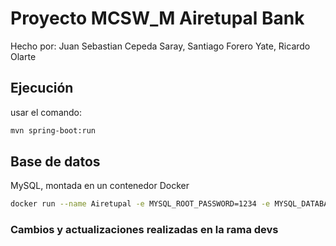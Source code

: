 # Proyecto MCSW_M Airetupal Bank
Hecho por: Juan Sebastian Cepeda Saray, Santiago Forero Yate, Ricardo Olarte
## Ejecución
usar el comando:

```bash 
mvn spring-boot:run
```

## Base de datos
MySQL, montada en un contenedor Docker

```bash
docker run --name Airetupal -e MYSQL_ROOT_PASSWORD=1234 -e MYSQL_DATABASE=AiretupalDb -p 3306:3306 -d mysql:latest
```


### Cambios y actualizaciones realizadas en la rama devs
